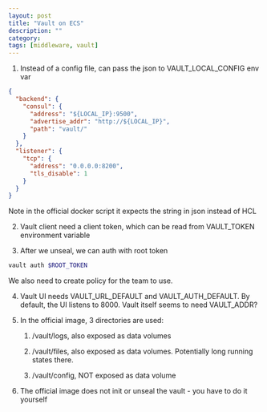 ```yaml
---
layout: post
title: "Vault on ECS" 
description: ""
category: 
tags: [middleware, vault]
---
```


1. Instead of a config file, can pass the json to VAULT_LOCAL_CONFIG env var

```json
{
  "backend": {
    "consul": {
      "address": "${LOCAL_IP}:9500",
      "advertise_addr": "http://${LOCAL_IP}",
      "path": "vault/"
    }
  },
  "listener": {
    "tcp": {
      "address": "0.0.0.0:8200",
      "tls_disable": 1
    }
  }
}
```
Note in the official docker script it expects the string in json instead of HCL

2. Vault client need a client token, which can be read from VAULT_TOKEN environment variable

3. After we unseal, we can auth with root token

```bash
vault auth $ROOT_TOKEN
```

We also need to create policy for the team to use.

4. Vault UI needs VAULT_URL_DEFAULT and VAULT_AUTH_DEFAULT. By default, the UI listens to 8000. Vault itself seems to need VAULT_ADDR?

5. In the official image, 3 directories are used:

	1. /vault/logs, also exposed as data volumes

	2. /vault/files, also exposed as data volumes. Potentially long running states there.

	3. /vault/config, NOT exposed as data volume

6. The official image does not init or unseal the vault - you have to do it yourself
